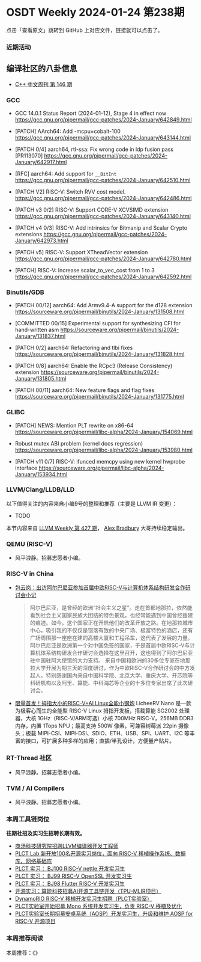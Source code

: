 # OSDT Weekly 2024-01-24 第238期

点击「查看原文」跳转到 GitHub 上对应文件，链接就可以点击了。

### 近期活动

## 编译社区的八卦信息

- [C++ 中文周刊 第 146 期](https://mp.weixin.qq.com/s/YBYVqUoO3wajqbFDIQ0Ing)

### GCC

- GCC 14.0.1 Status Report (2024-01-12), Stage 4 in effect now
  https://gcc.gnu.org/pipermail/gcc-patches/2024-January/642849.html

- [PATCH] AArch64: Add -mcpu=cobalt-100
  https://gcc.gnu.org/pipermail/gcc-patches/2024-January/643144.html

- [PATCH 0/4] aarch64, rtl-ssa: Fix wrong code in ldp fusion pass [PR113070]
  https://gcc.gnu.org/pipermail/gcc-patches/2024-January/642917.html

- [RFC] aarch64: Add support for `__BitInt`
  https://gcc.gnu.org/pipermail/gcc-patches/2024-January/642510.html

- [PATCH V2] RISC-V: Switch RVV cost model.
  https://gcc.gnu.org/pipermail/gcc-patches/2024-January/642486.html

- [PATCH v3 0/2] RISC-V: Support CORE-V XCVSIMD extension
  https://gcc.gnu.org/pipermail/gcc-patches/2024-January/643140.html

- [PATCH v4 0/3] RISC-V: Add intrinsics for Bitmanip and Scalar Crypto extensions
  https://gcc.gnu.org/pipermail/gcc-patches/2024-January/642973.html

- [PATCH v5] RISC-V: Support XTheadVector extension
  https://gcc.gnu.org/pipermail/gcc-patches/2024-January/642780.html

- [PATCH] RISC-V: Increase scalar_to_vec_cost from 1 to 3
  https://gcc.gnu.org/pipermail/gcc-patches/2024-January/642592.html

### Binutils/GDB

- [PATCH 00/12] aarch64: Add Armv9.4-A support for the d128 extension
  https://sourceware.org/pipermail/binutils/2024-January/131508.html

- [COMMITTED 00/15] Experimental support for synthesizing CFI for hand-written asm
  https://sourceware.org/pipermail/binutils/2024-January/131837.html

- [PATCH 0/2] aarch64: Refactoring and tlbi fixes
  https://sourceware.org/pipermail/binutils/2024-January/131828.html

- [PATCH 0/8] aarch64: Enable the RCpc3 (Release Consistency) extension
  https://sourceware.org/pipermail/binutils/2024-January/131805.html

- [PATCH 00/11] aarch64: New feature flags and flag fixes
  https://sourceware.org/pipermail/binutils/2024-January/131775.html

### GLIBC

- [PATCH] NEWS: Mention PLT rewrite on x86-64
  https://sourceware.org/pipermail/libc-alpha/2024-January/154069.html

- Robust mutex ABI problem (kernel docs regression)
  https://sourceware.org/pipermail/libc-alpha/2024-January/153980.html

- [PATCH v11 0/7] RISC-V: ifunced memcpy using new kernel hwprobe interface
  https://sourceware.org/pipermail/libc-alpha/2024-January/153934.html

### LLVM/Clang/LLDB/LLD


以下值得关注的内容来自小编9号的整理和推荐（主要是 LLVM IR 变更）：

- TODO

本节内容来自 [LLVM Weekly 第 427 期](http://llvmweekly.org/issue/427)，
[Alex Bradbury](https://www.linkedin.com/in/alex-bradbury/) 大哥持续稳定输出。

### QEMU (RISC-V)

- 风平浪静。招募志愿者小编。

### RISC-V in China

- [包云岗：出访阿尔巴尼亚参加首届中欧RISC-V与计算机体系结构研发合作研讨会小记](https://mp.weixin.qq.com/s/-TRWx5S896JRsFEPbTemHQ)
  > 阿尔巴尼亚，是曾经的欧洲“社会主义之星”。走在首都地那拉，依然能看到社会主义国家民族大团结的特色景观，也经常能遇到中国曾经援建的痕迹。如今，这个国家正在开启他们的改革开放之路。在地那拉城市中心，吸引我的不仅仅是错落有致的中央广场、极富特色的酒店，还有广场周围那一座座在建的高楼大厦和工程吊车，这代表了发展的力量。
  > 阿尔巴尼亚是欧洲第一个对中国免签的国家，于是首届中欧RISC-V与计算机体系结构研发合作研讨会选择在这里召开，这也得到了阿尔巴尼亚驻中国驻阿大使馆的大力支持。
  > 来自中国和欧洲的30多位专家在地那拉大学开展为期三天的深度研讨，作为中欧RISC-V合作研讨会的中方发起人，特别感谢国内来自中国科学院、北京大学、重庆大学、开芯院等科研机构以及阿里、算能、中科海芯等企业的十多位专家出席了此次研讨会。

- [限量首发！拇指大小的RISC-V+AI Linux全能小钢炮](https://mp.weixin.qq.com/s/RAiPQxteB5x5wqi5-fN0ZQ)
  LicheeRV Nano 是一款为极客心而生的全能型 RISC-V Linux  拇指开发板，搭载算能 SG2002 处理器，大核 1GHz（RISC-V/ARM可选）小核 700MHz RISC-V，256MB DDR3 内存，内置 1Tops NPU；最高支持 500W 像素，可兼容树莓派 22pin 摄像头；板载 MIPI-CSI、MIPI-DSI、SDIO、ETH、USB、SPI、UART、I2C 等丰富的接口，可扩展多种多样的应用；直插/半孔设计，方便量产贴片。

### RT-Thread 社区

- 风平浪静。招募志愿者小编。

### TVM / AI Compilers

- 风平浪静。招募志愿者小编。

### 本周工具链岗位

**往期社招及实习生招聘长期有效。**

- [商汤科技研究院招聘LLVM编译器开发工程师](https://mp.weixin.qq.com/s/4j-Qin8LFUJlzKzFIpIKpw)
- [PLCT Lab 新开放100名开源实习岗位，面向 RISC-V 移植操作系统、数据库、网络基础库](https://mp.weixin.qq.com/s/ebvIxcplB8Jtw18LMoXTTQ)
- [PLCT 实习： BJ100 RISC-V nettle 开发实习生](https://mp.weixin.qq.com/s/GEUKRlxILFpdHQbv-yxWQQ)
- [PLCT 实习： BJ99 RISC-V OpenSSL 开发实习生](https://mp.weixin.qq.com/s/pzy6sbW50r3aLw3Dt36oBQ)
- [PLCT 实习： BJ98 Flutter RISC-V 开发实习生](https://mp.weixin.qq.com/s/gQYT_rhtLE8jGg6WWAztDA)
- [开源实习：算能科技招募AI开源工具链开发（TPU-MLIR项目）](https://mp.weixin.qq.com/s/IBJh0ip4k11PzIMZecsWSw)
- [DynamoRIO RISC-V 移植开发实习生招聘（PLCT实验室）](https://mp.weixin.qq.com/s/J_5TjT6DOqeOXJXQI5VQxw)
- [PLCT实验室开始招募 Mono 系统开发实习生，负责 RISC-V 移植及优化](https://mp.weixin.qq.com/s/whEW7Hay1jIP1tBzIPay1A)
- [PLCT实验室长期招募安卓系统（AOSP）开发实习生，升级和维护 AOSP for RISC-V 开源项目](https://mp.weixin.qq.com/s/dJP2cEB1nex2inR5c-cJog)


### 本周推荐阅读

本周推荐：《》
